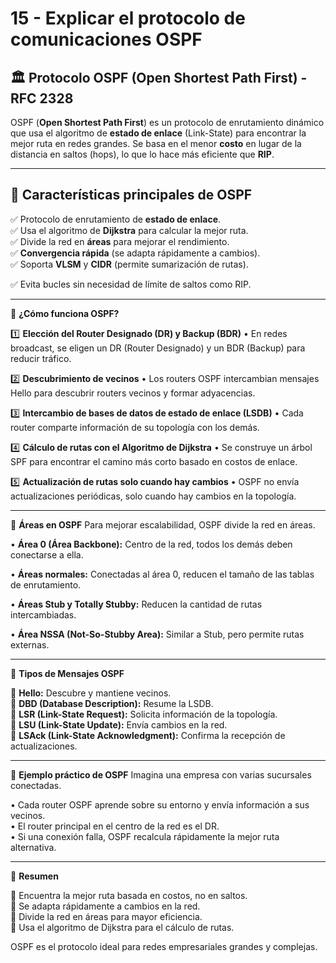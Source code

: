 # 15 - Explicar el protocolo de comunicaciones OSPF  

## 🏛️ Protocolo OSPF (Open Shortest Path First) - RFC 2328  
OSPF (**Open Shortest Path First**) es un protocolo de enrutamiento dinámico que usa el algoritmo de **estado de enlace** (Link-State) para encontrar la mejor ruta en redes grandes. Se basa en el menor **costo** en lugar de la distancia en saltos (hops), lo que lo hace más eficiente que **RIP**.  

---

## 🔹 Características principales de OSPF  
✅ Protocolo de enrutamiento de **estado de enlace**.  
✅ Usa el algoritmo de **Dijkstra** para calcular la mejor ruta.  
✅ Divide la red en **áreas** para mejorar el rendimiento.  
✅ **Convergencia rápida** (se adapta rápidamente a cambios).  
✅ Soporta **VLSM** y **CIDR** (permite sumarización de rutas).

✅ Evita bucles sin necesidad de límite de saltos como RIP.
________________________________________

🔹 **¿Cómo funciona OSPF?**

1️⃣ **Elección del Router Designado (DR) y Backup (BDR)**
   • En redes broadcast, se eligen un DR (Router Designado) y un BDR (Backup) para reducir tráfico.

2️⃣ **Descubrimiento de vecinos**
   • Los routers OSPF intercambian mensajes Hello para descubrir routers vecinos y formar adyacencias.

3️⃣ **Intercambio de bases de datos de estado de enlace (LSDB)**
   • Cada router comparte información de su topología con los demás.

4️⃣ **Cálculo de rutas con el Algoritmo de Dijkstra**
   • Se construye un árbol SPF para encontrar el camino más corto basado en costos de enlace.

5️⃣ **Actualización de rutas solo cuando hay cambios**
   • OSPF no envía actualizaciones periódicas, solo cuando hay cambios en la topología.

________________________________________

🔹 **Áreas en OSPF**
Para mejorar escalabilidad, OSPF divide la red en áreas.

• **Área 0 (Área Backbone):** Centro de la red, todos los demás deben conectarse a ella.

• **Áreas normales:** Conectadas al área 0, reducen el tamaño de las tablas de enrutamiento.

• **Áreas Stub y Totally Stubby:** Reducen la cantidad de rutas intercambiadas.

• **Área NSSA (Not-So-Stubby Area):** Similar a Stub, pero permite rutas externas.

________________________________________

🔹 **Tipos de Mensajes OSPF**

📡 **Hello:** Descubre y mantiene vecinos.  
📡 **DBD (Database Description):** Resume la LSDB.  
📡 **LSR (Link-State Request):** Solicita información de la topología.  
📡 **LSU (Link-State Update):** Envía cambios en la red.  
📡 **LSAck (Link-State Acknowledgment):** Confirma la recepción de actualizaciones.

________________________________________

🔹 **Ejemplo práctico de OSPF**
Imagina una empresa con varias sucursales conectadas.

• Cada router OSPF aprende sobre su entorno y envía información a sus vecinos.  
• El router principal en el centro de la red es el DR.  
• Si una conexión falla, OSPF recalcula rápidamente la mejor ruta alternativa.

________________________________________

🎯 **Resumen**

🔹 Encuentra la mejor ruta basada en costos, no en saltos.  
🔹 Se adapta rápidamente a cambios en la red.  
🔹 Divide la red en áreas para mayor eficiencia.  
🔹 Usa el algoritmo de Dijkstra para el cálculo de rutas.

OSPF es el protocolo ideal para redes empresariales grandes y complejas.
